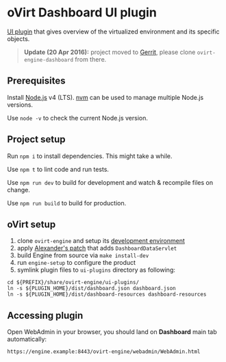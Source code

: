 # oVirt Dashboard UI plugin

[UI plugin](http://www.ovirt.org/develop/release-management/features/ux/uiplugins/) that gives overview of the virtualized environment and its specific objects.

> **Update (20 Apr 2016):** project moved to [Gerrit](https://gerrit.ovirt.org/#/q/project:ovirt-engine-dashboard), please clone `ovirt-engine-dashboard` from there.

## Prerequisites

Install [Node.js](https://nodejs.org/) v4 (LTS). [nvm](https://github.com/creationix/nvm) can be used to manage multiple Node.js versions.

Use `node -v` to check the current Node.js version.

## Project setup

Run `npm i` to install dependencies. This might take a while.

Use `npm t` to lint code and run tests.

Use `npm run dev` to build for development and watch & recompile files on change.

Use `npm run build` to build for production.

## oVirt setup

1. clone `ovirt-engine` and setup its [development environment](https://gerrit.ovirt.org/gitweb?p=ovirt-engine.git;a=blob_plain;f=README.adoc;hb=master)
2. apply [Alexander's patch](https://gerrit.ovirt.org/#/c/54058/) that adds `DashboardDataServlet`
3. build Engine from source via `make install-dev`
4. run `engine-setup` to configure the product
5. symlink plugin files to `ui-plugins` directory as following:

```
cd ${PREFIX}/share/ovirt-engine/ui-plugins/
ln -s ${PLUGIN_HOME}/dist/dashboard.json dashboard.json
ln -s ${PLUGIN_HOME}/dist/dashboard-resources dashboard-resources
```

## Accessing plugin

Open WebAdmin in your browser, you should land on **Dashboard** main tab automatically:

```
https://engine.example:8443/ovirt-engine/webadmin/WebAdmin.html
```
